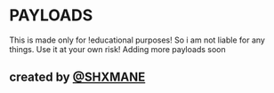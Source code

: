 # PAYLOADS

This is made only for !educational purposes! So i am not liable for any things. Use it at your own risk!
Adding more payloads soon

## created by [@SHXMANE](https://discord.gg/q7mkDgfQ3f)

